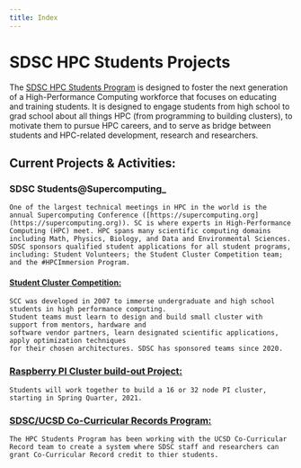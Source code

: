 ```yaml
---
title: Index
---
```


# SDSC HPC Students Projects

The [SDSC HPC Students Program](https://www.sdsc.edu/education_and_training/hpc_students.html) is designed to foster the next generation of a High-Performance Computing workforce that focuses on educating and training students. It is designed to engage students from high school to grad school about all things HPC (from programming to building clusters), to motivate them to pursue HPC careers, and to serve as bridge between students and HPC-related development, research and researchers.

## Current Projects & Activities:

### SDSC Students@Supercomputing_
    One of the largest technical meetings in HPC in the world is the annual Supercomputing Conference ([https://supercomputing.org](https://supercomputing.org)). SC is where experts in High-Performance Computing (HPC) meet. HPC spans many scientific computing domains including Math, Physics, Biology, and Data and Environmental Sciences. SDSC sponsors qualified student applications for all student programs, including: Student Volunteers; the Student Cluster Competition team; and the #HPCImmersion Program.
#### [Student Cluster Competition:](scc)
    SCC was developed in 2007 to immerse undergraduate and high school students in high performance computing.
    Student teams must learn to design and build small cluster with support from mentors, hardware and
    software vendor partners, learn designated scientific applications, apply optimization techniques
    for their chosen architectures. SDSC has sponsored teams since 2020.
### [Raspberry PI Cluster build-out Project:](projects/pi-cluster)
    Students will work together to build a 16 or 32 node PI cluster, starting in Spring Quarter, 2021.
### [SDSC/UCSD Co-Curricular Records Program:](ccr-program)
    The HPC Students Program has been working with the UCSD Co-Curricular Record team to create a system where SDSC staff and researchers can grant Co-Curricular Record credit to thier students.
